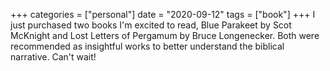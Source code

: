 +++
categories = ["personal"]
date = "2020-09-12"
tags = ["book"]
+++
I just purchased two books I'm excited to read, Blue Parakeet by Scot McKnight and Lost Letters of Pergamum by Bruce Longenecker. Both were recommended as insightful works to better understand the biblical narrative. Can't wait!
